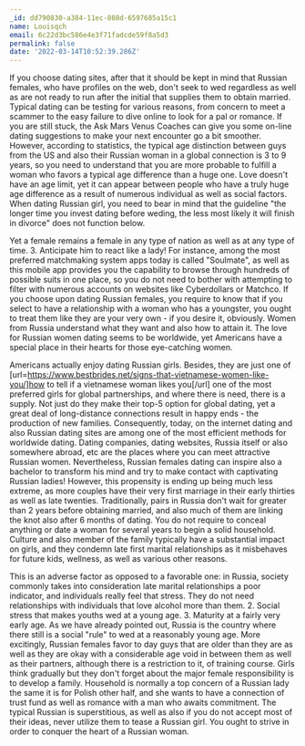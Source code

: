 ```yaml
---
_id: dd790830-a384-11ec-808d-6597685a15c1
name: Louisqch
email: 6c22d3bc586e4e3f71fadcde59f8a5d3
permalink: false
date: '2022-03-14T10:52:39.286Z'
---
```

If you choose dating sites, after that it should be kept in mind that Russian females, who have profiles on the web, don't seek to wed regardless as well as are not ready to run after the initial that supplies them to obtain married. Typical dating can be testing for various reasons, from concern to meet a scammer to the easy failure to dive online to look for a pal or romance. If you are still stuck, the Ask Mars Venus Coaches can give you some on-line dating suggestions to make your next encounter go a bit smoother. However, according to statistics, the typical age distinction between guys from the US and also their Russian woman in a global connection is 3 to 9 years, so you need to understand that you are more probable to fulfill a woman who favors a typical age difference than a huge one. Love doesn't have an age limit, yet it can appear between people who have a truly huge age difference as a result of numerous individual as well as social factors. When dating Russian girl, you need to bear in mind that the guideline "the longer time you invest dating before weding, the less most likely it will finish in divorce" does not function below.

Yet a female remains a female in any type of nation as well as at any type of time. 3. Anticipate him to react like a lady! For instance, among the most preferred matchmaking system apps today is called "Soulmate", as well as this mobile app provides you the capability to browse through hundreds of possible suits in one place, so you do not need to bother with attempting to filter with numerous accounts on websites like Cyberdollars or Matchco. If you choose upon dating Russian females, you require to know that if you select to have a relationship with a woman who has a youngster, you ought to treat them like they are your very own - if you desire it, obviously. Women from Russia understand what they want and also how to attain it. The love for Russian women dating seems to be worldwide, yet Americans have a special place in their hearts for those eye-catching women.

Americans actually enjoy dating Russian girls. Besides, they are just one of [url=https://www.bestbrides.net/signs-that-vietnamese-women-like-you/]how to tell if a vietnamese woman likes you[/url] one of the most preferred girls for global partnerships, and where there is need, there is a supply. Not just do they make their top-5 option for global dating, yet a great deal of long-distance connections result in happy ends - the production of new families. Consequently, today, on the internet dating and also Russian dating sites are among one of the most efficient methods for worldwide dating. Dating companies, dating websites, Russia itself or also somewhere abroad, etc are the places where you can meet attractive Russian women. Nevertheless, Russian females dating can inspire also a bachelor to transform his mind and try to make contact with captivating Russian ladies! However, this propensity is ending up being much less extreme, as more couples have their very first marriage in their early thirties as well as late twenties. Traditionally, pairs in Russia don't wait for greater than 2 years before obtaining married, and also much of them are linking the knot also after 6 months of dating. You do not require to conceal anything or date a woman for several years to begin a solid household. Culture and also member of the family typically have a substantial impact on girls, and they condemn late first marital relationships as it misbehaves for future kids, wellness, as well as various other reasons.

This is an adverse factor as opposed to a favorable one: in Russia, society commonly takes into consideration late marital relationships a poor indicator, and individuals really feel that stress. They do not need relationships with individuals that love alcohol more than them. 2. Social stress that makes youths wed at a young age. 3. Maturity at a fairly very early age. As we have already pointed out, Russia is the country where there still is a social "rule" to wed at a reasonably young age. More excitingly, Russian females favor to day guys that are older than they are as well as they are okay with a considerable age void in between them as well as their partners, although there is a restriction to it, of training course. Girls think gradually but they don't forget about the major female responsibility is to develop a family. Household is normally a top concern of a Russian lady the same it is for Polish other half, and she wants to have a connection of trust fund as well as romance with a man who awaits commitment. The typical Russian is superstitious, as well as also if you do not accept most of their ideas, never utilize them to tease a Russian girl. You ought to strive in order to conquer the heart of a Russian woman.
